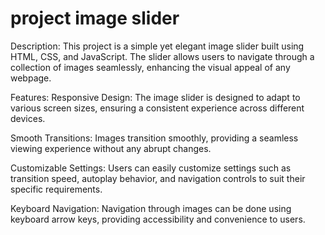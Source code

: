 # project image slider

Description:
This project is a simple yet elegant image slider built using HTML, CSS, and JavaScript. The slider allows users to navigate through a collection of images seamlessly, enhancing the visual appeal of any webpage.

Features:
Responsive Design: The image slider is designed to adapt to various screen sizes, ensuring a consistent experience across different devices.

Smooth Transitions: Images transition smoothly, providing a seamless viewing experience without any abrupt changes.

Customizable Settings: Users can easily customize settings such as transition speed, autoplay behavior, and navigation controls to suit their specific requirements.

Keyboard Navigation: Navigation through images can be done using keyboard arrow keys, providing accessibility and convenience to users.
